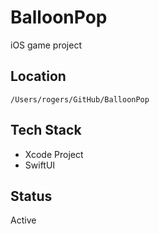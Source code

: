# BalloonPop

iOS game project

## Location
`/Users/rogers/GitHub/BalloonPop`

## Tech Stack
- Xcode Project
- SwiftUI

## Status
Active

